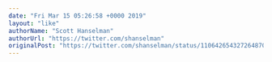 ```yaml
---
date: "Fri Mar 15 05:26:58 +0000 2019"
layout: "like"
authorName: "Scott Hanselman"
authorUrl: "https://twitter.com/shanselman"
originalPost: "https://twitter.com/shanselman/status/1106426543272648705"
---
```

